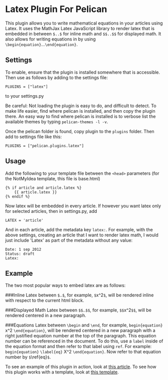 Latex Plugin For Pelican
========================

This plugin allows you to write mathematical equations in your articles using Latex.
It uses the MathJax Latex JavaScript library to render latex that is embedded in
between `$..$` for inline math and `$$..$$` for displayed math. It also allows for 
writing equations in by using `\begin{equation}`...`\end{equation}`.

Settings
--------
To enable, ensure that the plugin is installed somewhere that is accessible.
Then use as follows by adding to the settings file:

    PLUGINS = ["latex"]

to your settings.py

Be careful: Not loading the plugin is easy to do, and difficult to detect. To
make life easier, find where pelican is installed, and then copy the plugin
there. An easy way to find where pelican is installed is to verbose list the
available themes by typing `pelican-themes -l -v`. 

Once the pelican folder is found, copy plugin to the `plugins` folder. Then 
add to settings file like this:

    PLUGINS = ["pelican.plugins.latex"]

Usage
-----
Add the following to your template file between the `<head>` parameters (for
the NotMyIdea template, this file is base.html)

    {% if article and article.latex %}
        {{ article.latex }}
    {% endif %}

Now latex will be embedded in every article. If however you want latex only for
selected articles, then in settings.py, add

    LATEX = 'article'

And in each article, add the metadata key `latex:`. For example, with the above
settings, creating an article that I want to render latex math, I would just 
include 'Latex' as part of the metadata without any value:

    Date: 1 sep 2012
    Status: draft
    Latex:

Example
-------

The two most popular ways to embed latex are as follows:

###Inline
Latex between `$`..`$`, for example, `$`x^2`$`, will be rendered inline with respect to the current html block.

###Displayed Math
Latex between `$$`..`$$`, for example, `$$`x^2`$$`, will be rendered centered in a new paragraph.

###Equations
Latex between `\begin` and `\end`, for example, `begin{equation}` x^2 `\end{equation}`, will be rendered centered in a new paragraph with a right justified equation number at the top of the paragraph. This equation number can be referenced in the document. To do this, use a `label` inside of the equation format and then refer to that label using `ref`. For example: `begin{equation}` `\label{eq}` X^2 `\end{equation}`. Now refer to that equation number by `$`\ref{eq}`$`.
    
To see an example of this plugin in action, look at [this article](http://doctrina.org/How-RSA-Works-With-Examples.html). To see how this plugin works with a template, look at [this template](https://github.com/barrysteyn/pelican_theme-personal_blog).
